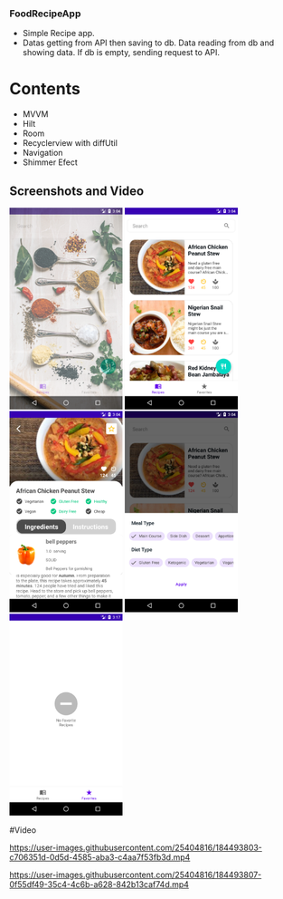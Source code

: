 ### FoodRecipeApp

- Simple Recipe app.
- Datas getting from API then saving to db. Data reading from db and showing data. If db is empty, sending request to API.

# Contents
- MVVM
- Hilt
- Room
- Recyclerview with diffUtil
- Navigation
- Shimmer Efect


## Screenshots and Video
<div>
 <img src="https://github.com/tugrulbo/FoodRecipeApp/blob/dev/Screenshot_20220813_150414.png" width="200"/>
<img src="https://github.com/tugrulbo/FoodRecipeApp/blob/dev/Screenshot_20220813_150424.png" width="200"/>
 <img src="https://github.com/tugrulbo/FoodRecipeApp/blob/dev/Screenshot_20220813_150429.png" width="200"/>
  <img src="https://github.com/tugrulbo/FoodRecipeApp/blob/dev/Screenshot_20220813_150459.png" width="200"/>
  <img src="https://github.com/tugrulbo/FoodRecipeApp/blob/dev/Screenshot_20220813_151752.png" width="200"/>
 </div>

#Video 

https://user-images.githubusercontent.com/25404816/184493803-c706351d-0d5d-4585-aba3-c4aa7f53fb3d.mp4

https://user-images.githubusercontent.com/25404816/184493807-0f55df49-35c4-4c6b-a628-842b13caf74d.mp4

